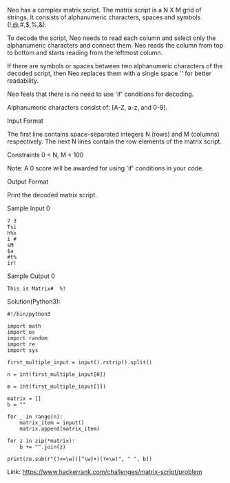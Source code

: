 Neo has a complex matrix script. The matrix script is a N X M grid of strings. It consists of alphanumeric characters, spaces and symbols (!,@,#,$,%,&).

To decode the script, Neo needs to read each column and select only the alphanumeric characters and connect them. Neo reads the column from top to bottom and starts reading from the leftmost column.

If there are symbols or spaces between two alphanumeric characters of the decoded script, then Neo replaces them with a single space '' for better readability.

Neo feels that there is no need to use 'if' conditions for decoding.

Alphanumeric characters consist of: [A-Z, a-z, and 0-9].

Input Format

The first line contains space-separated integers N (rows) and M (columns) respectively.
The next N lines contain the row elements of the matrix script.

Constraints
0 < N, M < 100

Note: A 0 score will be awarded for using 'if' conditions in your code.

Output Format

Print the decoded matrix script.

Sample Input 0
```
7 3
Tsi
h%x
i #
sM 
$a 
#t%
ir!
```
Sample Output 0
```
This is Matrix#  %!
```

Solution(Python3):
```
#!/bin/python3

import math
import os
import random
import re
import sys

first_multiple_input = input().rstrip().split()

n = int(first_multiple_input[0])

m = int(first_multiple_input[1])

matrix = []
b = ""

for _ in range(n):
    matrix_item = input()
    matrix.append(matrix_item)
    
for z in zip(*matrix):
    b += "".join(z)

print(re.sub(r"(?<=\w)([^\w]+)(?=\w)", " ", b))

```
Link: https://www.hackerrank.com/challenges/matrix-script/problem
